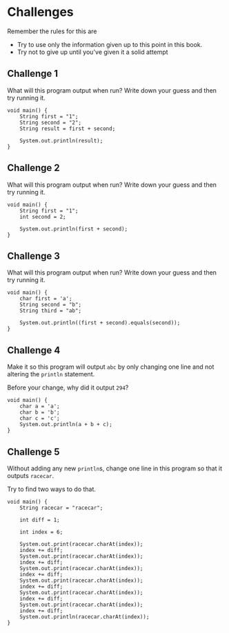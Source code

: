 # Challenges

Remember the rules for this are

- Try to use only the information given up to this point in this book.
- Try not to give up until you've given it a solid attempt

## Challenge 1

What will this program output when run? Write down your guess and then try running it.

```java,editable
void main() {
    String first = "1";
    String second = "2";
    String result = first + second;

    System.out.println(result);
}
```

## Challenge 2

What will this program output when run? Write down your guess and then try running it.

```java,editable
void main() {
    String first = "1";
    int second = 2;

    System.out.println(first + second);
}
```


## Challenge 3

What will this program output when run? Write down your guess and then try running it.

```java,editable
void main() {
    char first = 'a';
    String second = "b";
    String third = "ab";

    System.out.println((first + second).equals(second));
}
```

## Challenge 4

Make it so this program will output `abc` by only changing one line and
not altering the `println` statement.

Before your change, why did it output `294`?

```java,editable
void main() {
    char a = 'a';
    char b = 'b';
    char c = 'c';
    System.out.println(a + b + c);
}
```

## Challenge 5

Without adding any new `println`s,
change one line in this program so that it outputs `racecar`.

Try to find two ways to do that.

```java,editable
void main() {
    String racecar = "racecar";

    int diff = 1;

    int index = 6;

    System.out.print(racecar.charAt(index));
    index += diff;
    System.out.print(racecar.charAt(index));
    index += diff;
    System.out.print(racecar.charAt(index));
    index += diff;
    System.out.print(racecar.charAt(index));
    index += diff;
    System.out.print(racecar.charAt(index));
    index += diff;
    System.out.print(racecar.charAt(index));
    index += diff;
    System.out.println(racecar.charAt(index));
}
```

